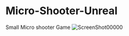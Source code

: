 # Micro-Shooter-Unreal
Small Micro shooter Game
![ScreenShot00000](https://github.com/Miazyn/Micro-Shooter-Unreal/assets/94353989/30622f5c-32fe-4863-8b8e-033b38d0c935)
